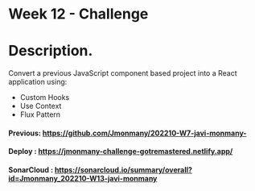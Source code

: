 # Week 12 - Challenge

# Description.

Convert a previous JavaScript component based project into a React application using:

- Custom Hooks
- Use Context
- Flux Pattern

#### Previous:  https://github.com/Jmonmany/202210-W7-javi-monmany-

#### Deploy : https://jmonmany-challenge-gotremastered.netlify.app/ 

#### SonarCloud : https://sonarcloud.io/summary/overall?id=Jmonmany_202210-W13-javi-monmany

